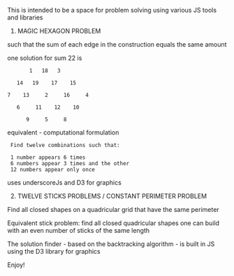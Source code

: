 
This is intended to be a space for problem solving using various JS tools and libraries

1. MAGIC HEXAGON PROBLEM

such that the sum of each edge in the construction equals the same amount

 one solution for sum 22 is

           1   18   3

       14   19    17    15

    7    13     2     16     4

       6     11    12    10

          9     5     8

  equivalent - computational formulation

     Find twelve combinations such that:

     1 number appears 6 times
     6 numbers appear 3 times and the other
     12 numbers appear only once

 uses underscoreJs and D3 for graphics
 
 2. TWELVE STICKS PROBLEMS / CONSTANT PERIMETER PROBLEM
 
Find all closed shapes on a quadricular grid that have the same perimeter

Equivalent stick problem: find all closed quadricular shapes one can build with an even number of sticks of the same length

The solution finder - based on the backtracking algorithm  - is built in JS using the D3 library for graphics

Enjoy!


 
